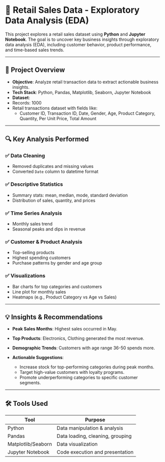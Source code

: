 # 🛒 Retail Sales Data - Exploratory Data Analysis (EDA)

This project explores a retail sales dataset using **Python** and **Jupyter Notebook**. 
The goal is to uncover key business insights through exploratory data analysis (EDA), including customer behavior, product performance, and time-based sales trends.

---

## 📌 Project Overview

- **Objective**: Analyze retail transaction data to extract actionable business insights.
- **Tech Stack**: Python, Pandas, Matplotlib, Seaborn, Jupyter Notebook
- **Dataset**:
- Records: 1000
- Retail transactions dataset with fields like:
  - Customer ID, Transaction ID, Date, Gender, Age, Product Category, Quantity, Per Unit Price, Total Amount

---

## 🔍 Key Analysis Performed

### ✅ Data Cleaning
- Removed duplicates and missing values
- Converted `Date` column to datetime format

### ✅ Descriptive Statistics
- Summary stats: mean, median, mode, standard deviation
- Distribution of sales, quantity, and prices

### ✅ Time Series Analysis
- Monthly sales trend
- Seasonal peaks and dips in revenue

### ✅ Customer & Product Analysis
- Top-selling products
- Highest spending customers
- Purchase patterns by gender and age group

### ✅ Visualizations
- Bar charts for top categories and customers
- Line plot for monthly sales
- Heatmaps (e.g., Product Category vs Age vs Sales)

---
## 💡 Insights & Recommendations

- **Peak Sales Months**: Highest sales occurred in May.
- **Top Products**: Electronics, Clothing generated the most revenue.
- **Demographic Trends**: Customers with age range 36-50 spends more.

- **Actionable Suggestions**:
  - Increase stock for top-performing categories during peak months.
  - Target high-value customers with loyalty programs.
  - Promote underperforming categories to specific customer segments.

---

## 🛠️ Tools Used

| Tool | Purpose |
|------|---------|
| Python | Data manipulation & analysis |
| Pandas | Data loading, cleaning, grouping |
| Matplotlib/Seaborn | Data visualization |
| Jupyter Notebook | Code execution and presentation |
